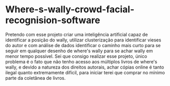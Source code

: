 # Where-s-wally-crowd-facial-recognision-software

Pretendo com esse projeto criar uma inteligência artificial capaz de identificar a posição do wally, utilizar clusterização para identificar vieses do autor e com análise de dados identificar o caminho mais curto para se seguir em qualquer desenho de where's wally para se achar wally em menor tempo possível. Sei que consigo realizar esse projeto, único problema é o fato que não tenho acesso aos múltiplos livros de where's wally, e devido a natureza dos direitos autorais, achar cópias online é tanto ilegal quanto extremamente difícil, para iniciar terei que comprar no mínimo parte da coletânea de livros.
